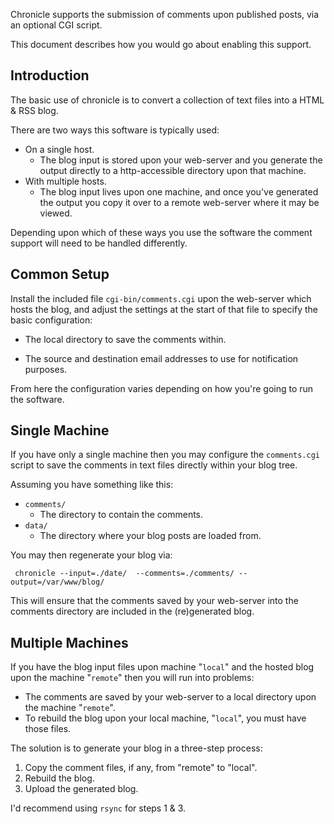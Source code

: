 
Chronicle supports the submission of comments upon published posts, via an optional CGI script.

This document describes how you would go about enabling this support.


Introduction
------------

The basic use of chronicle is to convert a collection of text files into a HTML & RSS blog.

There are two ways this software is typically used:

* On a single host.
   * The blog input is stored upon your web-server and you generate the output directly to a http-accessible directory upon that machine.
* With multiple hosts.
  *  The blog input lives upon one machine, and once you've generated the output you copy it over to a remote web-server where it may be viewed.

Depending upon which of these ways you use the software the comment support will need to be handled differently.



Common Setup
------------

Install the included file `cgi-bin/comments.cgi` upon the web-server which hosts the blog, and adjust the settings at the start of that file to specify the basic configuration:

* The local directory to save the comments within.

* The source and destination email addresses to use for notification purposes.

From here the configuration varies depending on how you're going to run the software.


Single Machine
--------------

If you have only a single machine then you may configure the `comments.cgi` script to save the comments in text files directly within your blog tree.

Assuming you have something like this:

* `comments/`
   * The directory to contain the comments.
* `data/`
   * The directory where your blog posts are loaded from.

You may then regenerate your blog via:

     chronicle --input=./date/  --comments=./comments/ --output=/var/www/blog/

This will ensure that the comments saved by your web-server into the comments directory are included in the (re)generated blog.



Multiple Machines
-----------------

If you have the blog input files upon machine "`local`" and the hosted blog upon the machine "`remote`" then you will run into problems:

* The comments are saved by your web-server to a local directory upon the machine "`remote`".
* To rebuild the blog upon your local machine, "`local`", you must have those files.

The solution is to generate your blog in a three-step process:

1. Copy the comment files, if any, from "remote" to "local".
2. Rebuild the blog.
3. Upload the generated blog.

I'd recommend using `rsync` for steps 1 & 3.

